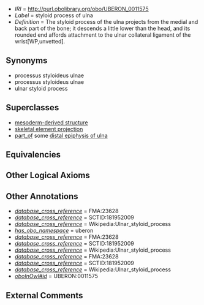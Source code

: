  * *IRI* = http://purl.obolibrary.org/obo/UBERON_0011575
 * *Label* = styloid process of ulna
 * *Definition* = The styloid process of the ulna projects from the medial and back part of the bone; it descends a little lower than the head, and its rounded end affords attachment to the ulnar collateral ligament of the wrist[WP,unvetted].

## Synonyms

 * processus styloideus ulnae
 * processus styloideus ulnae
 * ulnar styloid process

## Superclasses

 * [mesoderm-derived structure](../../UBERON/20/UBERON_0004120.md)
 * [skeletal element projection](../../UBERON/00/UBERON_4100000.md)
 * [part_of](../../BFO/50/BFO_0000050.md) some [distal epiphysis of ulna](../../UBERON/08/UBERON_0004408.md)

## Equivalencies


## Other Logical Axioms


## Other Annotations

 * *[database_cross_reference](../../ef/oboInOwl#hasDbXref.md)* = FMA:23628
 * *[database_cross_reference](../../ef/oboInOwl#hasDbXref.md)* = SCTID:181952009
 * *[database_cross_reference](../../ef/oboInOwl#hasDbXref.md)* = Wikipedia:Ulnar_styloid_process
 * *[has_obo_namespace](../../ce/oboInOwl#hasOBONamespace.md)* = uberon
 * *[database_cross_reference](../../ef/oboInOwl#hasDbXref.md)* = FMA:23628
 * *[database_cross_reference](../../ef/oboInOwl#hasDbXref.md)* = SCTID:181952009
 * *[database_cross_reference](../../ef/oboInOwl#hasDbXref.md)* = Wikipedia:Ulnar_styloid_process
 * *[database_cross_reference](../../ef/oboInOwl#hasDbXref.md)* = FMA:23628
 * *[database_cross_reference](../../ef/oboInOwl#hasDbXref.md)* = SCTID:181952009
 * *[database_cross_reference](../../ef/oboInOwl#hasDbXref.md)* = Wikipedia:Ulnar_styloid_process
 * *[oboInOwl#id](../../id/oboInOwl#id.md)* = UBERON:0011575

## External Comments

